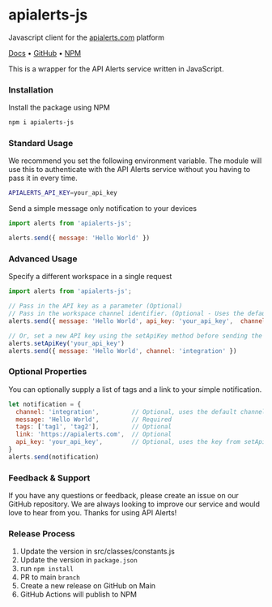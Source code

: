 # apialerts-js

Javascript client for the [apialerts.com](https://apialerts.com/) platform

[Docs](https://apialerts.com/docs/js) • [GitHub](https://github.com/apialerts/apialerts-js) • [NPM](https://www.npmjs.com/package/apialerts-js)

This is a wrapper for the API Alerts service written in JavaScript.
  
### Installation 

Install the package using NPM

```bash
npm i apialerts-js
```

### Standard Usage

We recommend you set the following environment variable. The module will use this to authenticate with the API Alerts service without you having to pass it in every time.

```bash
APIALERTS_API_KEY=your_api_key 
```

Send a simple message only notification to your devices

```javascript
import alerts from 'apialerts-js';

alerts.send({ message: 'Hello World' })
``` 

### Advanced Usage

Specify a different workspace in a single request

```javascript
import alerts from 'apialerts-js';

// Pass in the API key as a parameter (Optional)
// Pass in the workspace channel identifier. (Optional - Uses the default channel if not set)
alerts.send({ message: 'Hello World', api_key: 'your_api_key',  channel: 'integration' })

// Or, set a new API key using the setApiKey method before sending the alert
alerts.setApiKey('your_api_key')
alerts.send({ message: 'Hello World', channel: 'integration' })
``` 

### Optional Properties

You can optionally supply a list of tags and a link to your simple notification.

```javascript
let notification = {
  channel: 'integration',         // Optional, uses the default channel if not set
  message: 'Hello World',         // Required
  tags: ['tag1', 'tag2'],         // Optional
  link: 'https://apialerts.com',  // Optional
  api_key: 'your_api_key',        // Optional, uses the key from setApiKey() if not provided
}
alerts.send(notification)
```

### Feedback & Support

If you have any questions or feedback, please create an issue on our GitHub repository. We are always looking to improve our service and would love to hear from you. Thanks for using API Alerts!

### Release Process

1. Update the version in src/classes/constants.js
2. Update the version in `package.json`
3. run `npm install`
4. PR to main `branch`
5. Create a new release on GitHub on Main
6. GitHub Actions will publish to NPM
